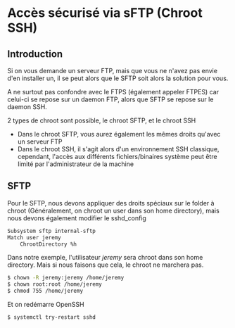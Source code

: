 # Accès sécurisé via sFTP (Chroot SSH)

## Introduction

Si on vous demande un serveur FTP, mais que vous ne n'avez pas envie
d'en installer un, il se peut alors que le SFTP soit alors la solution
pour vous.

A ne surtout pas confondre avec le FTPS (également appeler FTPES) car
celui-ci se repose sur un daemon FTP, alors que SFTP se repose sur le
daemon SSH.

2 types de chroot sont possible, le chroot SFTP, et le chroot SSH

  * Dans le chroot SFTP, vous aurez également les mêmes droits qu'avec
    un serveur FTP
  * Dans le chroot SSH, il s'agit alors d'un environnement SSH
    classique, cependant, l'accès aux différents fichiers/binaires
    système peut être limité par l'administrateur de la machine

## SFTP

Pour le SFTP, nous devons appliquer des droits spéciaux sur le folder à
chroot (Généralement, on chroot un user dans son home directory), mais
nous devons également modifier le sshd_config

```bash
Subsystem sftp internal-sftp
Match user jeremy
    ChrootDirectory %h
```

Dans notre exemple, l'utilisateur *jeremy* sera chroot dans son home
directory. Mais si nous faisons que cela, le chroot ne marchera pas.

```bash
$ chown -R jeremy:jeremy /home/jeremy
$ chown root:root /home/jeremy
$ chmod 755 /home/jeremy
```

Et on redémarre OpenSSH

```bash
$ systemctl try-restart sshd
```
